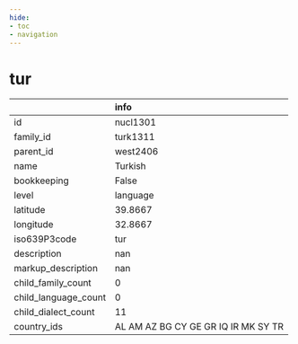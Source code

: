 ```yaml
---
hide:
- toc
- navigation
---
```

# tur
|                      | info                                |
|:---------------------|:------------------------------------|
| id                   | nucl1301                            |
| family_id            | turk1311                            |
| parent_id            | west2406                            |
| name                 | Turkish                             |
| bookkeeping          | False                               |
| level                | language                            |
| latitude             | 39.8667                             |
| longitude            | 32.8667                             |
| iso639P3code         | tur                                 |
| description          | nan                                 |
| markup_description   | nan                                 |
| child_family_count   | 0                                   |
| child_language_count | 0                                   |
| child_dialect_count  | 11                                  |
| country_ids          | AL AM AZ BG CY GE GR IQ IR MK SY TR |